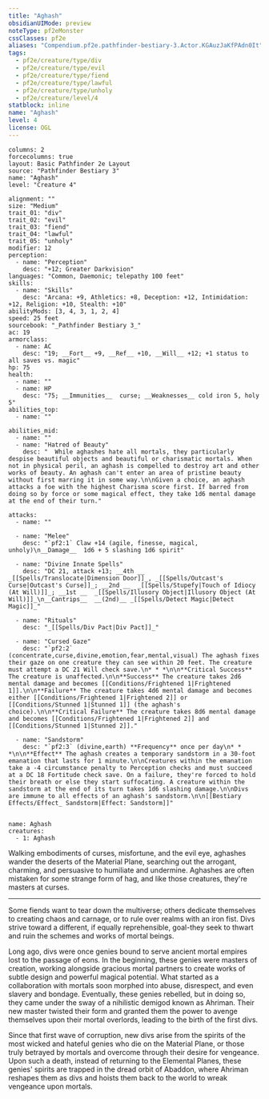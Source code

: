 ```yaml
---
title: "Aghash"
obsidianUIMode: preview
noteType: pf2eMonster
cssClasses: pf2e
aliases: "Compendium.pf2e.pathfinder-bestiary-3.Actor.KGAuzJaKfPAdn0It" 
tags:
  - pf2e/creature/type/div
  - pf2e/creature/type/evil
  - pf2e/creature/type/fiend
  - pf2e/creature/type/lawful
  - pf2e/creature/type/unholy
  - pf2e/creature/level/4
statblock: inline
name: "Aghash"
level: 4
license: OGL
---
```


```statblock
columns: 2
forcecolumns: true
layout: Basic Pathfinder 2e Layout
source: "Pathfinder Bestiary 3"
name: "Aghash"
level: "Creature 4"

alignment: ""
size: "Medium"
trait_01: "div"
trait_02: "evil"
trait_03: "fiend"
trait_04: "lawful"
trait_05: "unholy"
modifier: 12
perception:
  - name: "Perception"
    desc: "+12; Greater Darkvision"
languages: "Common, Daemonic; telepathy 100 feet"
skills:
  - name: "Skills"
    desc: "Arcana: +9, Athletics: +8, Deception: +12, Intimidation: +12, Religion: +10, Stealth: +10"
abilityMods: [3, 4, 3, 1, 2, 4]
speed: 25 feet
sourcebook: "_Pathfinder Bestiary 3_"
ac: 19
armorclass:
  - name: AC
    desc: "19; __Fort__ +9, __Ref__ +10, __Will__ +12; +1 status to all saves vs. magic"
hp: 75
health:
  - name: ""
  - name: HP
    desc: "75; __Immunities__  curse; __Weaknesses__ cold iron 5, holy 5"
abilities_top:
  - name: ""

abilities_mid:
  - name: ""
  - name: "Hatred of Beauty"
    desc: "  While aghashes hate all mortals, they particularly despise beautiful objects and beautiful or charismatic mortals. When not in physical peril, an aghash is compelled to destroy art and other works of beauty. An aghash can't enter an area of pristine beauty without first marring it in some way.\n\nGiven a choice, an aghash attacks a foe with the highest Charisma score first. If barred from doing so by force or some magical effect, they take 1d6 mental damage at the end of their turn."

attacks:
  - name: ""

  - name: "Melee"
    desc: "`pf2:1` Claw +14 (agile, finesse, magical, unholy)\n__Damage__  1d6 + 5 slashing 1d6 spirit"

  - name: "Divine Innate Spells"
    desc: "DC 21, attack +13; __4th __  _[[Spells/Translocate|Dimension Door]]_, _[[Spells/Outcast's Curse|Outcast's Curse]]_; __2nd __  _[[Spells/Stupefy|Touch of Idiocy (At Will)]]_; __1st __  _[[Spells/Illusory Object|Illusory Object (At Will)]]_\n__Cantrips__  __(2nd)__ _[[Spells/Detect Magic|Detect Magic]]_"

  - name: "Rituals"
    desc: "_[[Spells/Div Pact|Div Pact]]_"

  - name: "Cursed Gaze"
    desc: "`pf2:2` (concentrate,curse,divine,emotion,fear,mental,visual) The aghash fixes their gaze on one creature they can see within 20 feet. The creature must attempt a DC 21 Will check save.\n* * *\n\n**Critical Success** The creature is unaffected.\n\n**Success** The creature takes 2d6 mental damage and becomes [[Conditions/Frightened 1|Frightened 1]].\n\n**Failure** The creature takes 4d6 mental damage and becomes either [[Conditions/Frightened 1|Frightened 2]] or [[Conditions/Stunned 1|Stunned 1]] (the aghash's choice).\n\n**Critical Failure** The creature takes 8d6 mental damage and becomes [[Conditions/Frightened 1|Frightened 2]] and [[Conditions/Stunned 1|Stunned 2]]."

  - name: "Sandstorm"
    desc: "`pf2:3` (divine,earth) **Frequency** once per day\n* * *\n\n**Effect** The aghash creates a temporary sandstorm in a 30-foot emanation that lasts for 1 minute.\n\nCreatures within the emanation take a -4 circumstance penalty to Perception checks and must succeed at a DC 18 Fortitude check save. On a failure, they're forced to hold their breath or else they start suffocating. A creature within the sandstorm at the end of its turn takes 1d6 slashing damage.\n\nDivs are immune to all effects of an aghash's sandstorm.\n\n[[Bestiary Effects/Effect_ Sandstorm|Effect: Sandstorm]]"
 
```

```encounter-table
name: Aghash
creatures:
  - 1: Aghash
```



Walking embodiments of curses, misfortune, and the evil eye, aghashes wander the deserts of the Material Plane, searching out the arrogant, charming, and persuasive to humiliate and undermine. Aghashes are often mistaken for some strange form of hag, and like those creatures, they're masters at curses.

* * *

Some fiends want to tear down the multiverse; others dedicate themselves to creating chaos and carnage, or to rule over realms with an iron fist. Divs strive toward a different, if equally reprehensible, goal-they seek to thwart and ruin the schemes and works of mortal beings.

Long ago, divs were once genies bound to serve ancient mortal empires lost to the passage of eons. In the beginning, these genies were masters of creation, working alongside gracious mortal partners to create works of subtle design and powerful magical potential. What started as a collaboration with mortals soon morphed into abuse, disrespect, and even slavery and bondage. Eventually, these genies rebelled, but in doing so, they came under the sway of a nihilistic demigod known as Ahriman. Their new master twisted their form and granted them the power to avenge themselves upon their mortal overlords, leading to the birth of the first divs.

Since that first wave of corruption, new divs arise from the spirits of the most wicked and hateful genies who die on the Material Plane, or those truly betrayed by mortals and overcome through their desire for vengeance. Upon such a death, instead of returning to the Elemental Planes, these genies' spirits are trapped in the dread orbit of Abaddon, where Ahriman reshapes them as divs and hoists them back to the world to wreak vengeance upon mortals.
